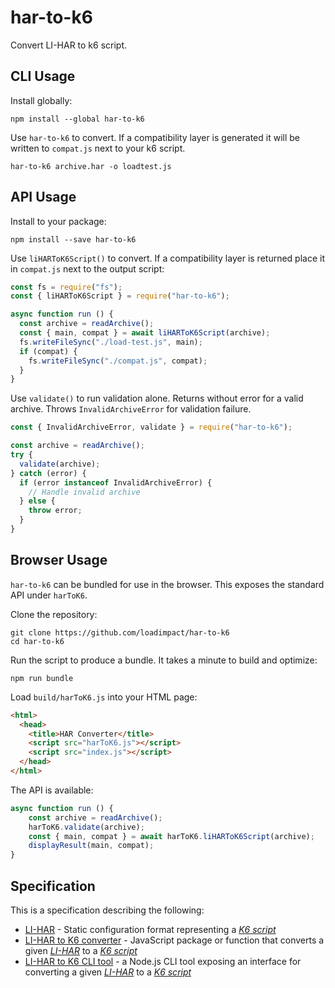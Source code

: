 # har-to-k6

Convert LI-HAR to k6 script.

## CLI Usage

Install globally:

```shell
npm install --global har-to-k6
```

Use `har-to-k6` to convert. If a compatibility layer is generated it will be
written to `compat.js` next to your k6 script.

```shell
har-to-k6 archive.har -o loadtest.js
```

## API Usage

Install to your package:

```shell
npm install --save har-to-k6
```

Use `liHARToK6Script()` to convert. If a compatibility layer is returned place
it in `compat.js` next to the output script:

```js
const fs = require("fs");
const { liHARToK6Script } = require("har-to-k6");

async function run () {
  const archive = readArchive();
  const { main, compat } = await liHARToK6Script(archive);
  fs.writeFileSync("./load-test.js", main);
  if (compat) {
    fs.writeFileSync("./compat.js", compat);
  }
}
```

Use `validate()` to run validation alone. Returns without error for a valid
archive. Throws `InvalidArchiveError` for validation failure.

```js
const { InvalidArchiveError, validate } = require("har-to-k6");

const archive = readArchive();
try {
  validate(archive);
} catch (error) {
  if (error instanceof InvalidArchiveError) {
    // Handle invalid archive
  } else {
    throw error;
  }
}
```

## Browser Usage

`har-to-k6` can be bundled for use in the browser. This exposes the standard
API under `harToK6`.

Clone the repository:

```shell
git clone https://github.com/loadimpact/har-to-k6
cd har-to-k6
```

Run the script to produce a bundle. It takes a minute to build and optimize:

```shell
npm run bundle
```

Load `build/harToK6.js` into your HTML page:

```html
<html>
  <head>
    <title>HAR Converter</title>
    <script src="harToK6.js"></script>
    <script src="index.js"></script>
  </head>
</html>
```

The API is available:

```js
async function run () {
    const archive = readArchive();
    harToK6.validate(archive);
    const { main, compat } = await harToK6.liHARToK6Script(archive);
    displayResult(main, compat);
}
```

## Specification

This is a specification describing the following:
- [LI-HAR](li-har.spec.md) - Static configuration format representing a
  [_K6 script_](https://docs.k6.io/docs)
- [LI-HAR to K6 converter](converter.spec.md) - JavaScript package or function
  that converts a given [_LI-HAR_](li-har.spec.md) to a
  [_K6 script_](https://docs.k6.io/docs)
- [LI-HAR to K6 CLI tool](cli-tool.spec.md) - a Node.js CLI tool exposing an
  interface for converting a given [_LI-HAR_](li-har.spec.md) to a
  [_K6 script_](https://docs.k6.io/docs)
